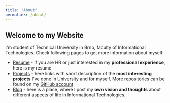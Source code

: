 ```yaml
---
title: "About"
permalink: /about/
---
```

## Welcome to my Website
I'm student of Technical University in Brno, faculty of Informational
Technologies. Check following pages to get more information about
myself:
+ [Resume](/resume) - if you are HR or just interested in my **professional experience**, here is my resume
+ [Projects](/projects) - here links with short
description of the **most interesting projects** I've done in University and
for myself. More repositories can be found on my [GitHub account](https://github.com/x00Pavel)
+ [Blog](/blog) - here is a place, where I post my **own vision and thoughts** about different aspects of life in Informational Technologies.
